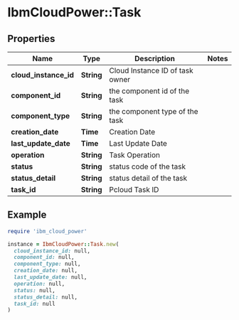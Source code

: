 # IbmCloudPower::Task

## Properties

| Name | Type | Description | Notes |
| ---- | ---- | ----------- | ----- |
| **cloud_instance_id** | **String** | Cloud Instance ID of task owner |  |
| **component_id** | **String** | the component id of the task |  |
| **component_type** | **String** | the component type of the task |  |
| **creation_date** | **Time** | Creation Date |  |
| **last_update_date** | **Time** | Last Update Date |  |
| **operation** | **String** | Task Operation |  |
| **status** | **String** | status code of the task |  |
| **status_detail** | **String** | status detail of the task |  |
| **task_id** | **String** | Pcloud Task ID |  |

## Example

```ruby
require 'ibm_cloud_power'

instance = IbmCloudPower::Task.new(
  cloud_instance_id: null,
  component_id: null,
  component_type: null,
  creation_date: null,
  last_update_date: null,
  operation: null,
  status: null,
  status_detail: null,
  task_id: null
)
```

